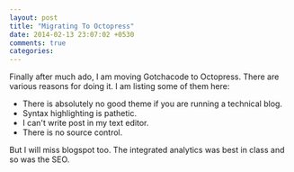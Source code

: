 ```yaml
---
layout: post
title: "Migrating To Octopress"
date: 2014-02-13 23:07:02 +0530
comments: true
categories: 
---
```


Finally after much ado, I am moving Gotchacode to Octopress. There are various reasons for doing it.
I am listing some of them here:

- There is absolutely no good theme if you are running a technical blog.
- Syntax highlighting is pathetic.
- I can't write post in my text editor.
- There is no source control.

<!-- more -->
But I will miss blogspot too. The integrated analytics was best in class and so was the SEO.

